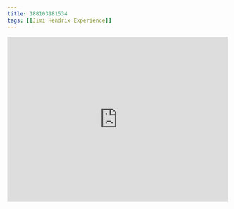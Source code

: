 ```yaml
---
title: 188103981534
tags: [[Jimi Hendrix Experience]]
---
```

<iframe allow="accelerometer; autoplay; clipboard-write; encrypted-media; gyroscope; picture-in-picture" allowfullscreen="" frameborder="0" height="375" id="youtube_iframe" src="https://www.youtube.com/embed/IZBlqcbpmxY?feature=oembed&amp;enablejsapi=1&amp;origin=https://safe.txmblr.com&amp;wmode=opaque" width="500"></iframe>